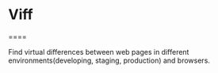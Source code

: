 # Viff
====

Find virtual differences between web pages in different environments(developing, staging, production) and browsers.
